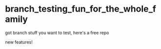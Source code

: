# branch_testing_fun_for_the_whole_family
got branch stuff you want to test, here's a free repo

new features!
